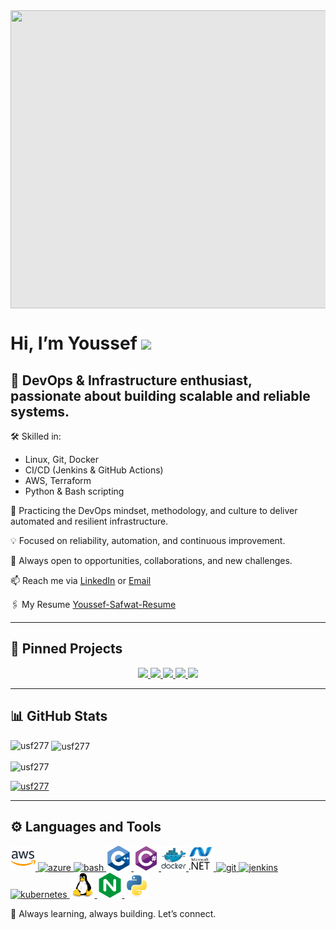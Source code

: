 <img style="display: block;-webkit-user-select: none;margin: auto;cursor: zoom-in;background-color: hsl(0, 0%, 90%);" src="https://camo.githubusercontent.com/4c3fd71b359cd5dfadc21247cde8f16ecbe5d41db8ac79ef28e3091ab02a8bef/68747470733a2f2f6d69722d73332d63646e2d63662e626568616e63652e6e65742f70726f6a6563745f6d6f64756c65732f6d61785f313230302f3831626234623136353638343031392e363430623630333864313333652e676966" width="848" height="477">

# Hi, I’m Youssef <img src="https://user-images.githubusercontent.com/74038190/214644152-52f47eb3-5e31-4f47-8758-05c9468d5596.gif" width="50px"/>

## 🚀 DevOps & Infrastructure enthusiast, passionate about building scalable and reliable systems.

🛠️ Skilled in:
- Linux, Git, Docker
- CI/CD (Jenkins & GitHub Actions)
- AWS, Terraform
- Python & Bash scripting

🧠 Practicing the DevOps mindset, methodology, and culture to deliver automated and resilient infrastructure.

💡 Focused on reliability, automation, and continuous improvement.

🎯 Always open to opportunities, collaborations, and new challenges.

📫 Reach me via [LinkedIn](https://www.linkedin.com/in/youssef-safwat-518429231/) or [Email](mailto:youssefsafwat77@gmail.com)

🖇️ My Resume [Youssef-Safwat-Resume](https://drive.google.com/file/d/1pcgdu6Q2tJ_d6OBfCdwBbBvxs0k1YyI6/view?usp=drive_link)

---

## 📌 Pinned Projects

<p align="center">
  <a href="https://github.com/Usf277/goshop-k8s-cicd">
    <img src="https://github-readme-stats.vercel.app/api/pin/?username=Usf277&repo=goshop-k8s-cicd&theme=tokyonight" />
  </a>
  <a href="https://github.com/Usf277/flask-ci-cd-demo">
    <img src="https://github-readme-stats.vercel.app/api/pin/?username=Usf277&repo=flask-ci-cd-demo&theme=tokyonight" />
  </a>
  <a href="https://github.com/Usf277/docker-node-mongo-app">
    <img src="https://github-readme-stats.vercel.app/api/pin/?username=Usf277&repo=docker-node-mongo-app&theme=tokyonight" />
  </a>
  <a href="https://github.com/Usf277/DevOps-Whiteboards">
    <img src="https://github-readme-stats.vercel.app/api/pin/?username=Usf277&repo=DevOps-Whiteboards&cache_bust=1&theme=tokyonight" />
  </a>
  <a href="https://github.com/Usf277/audio-recog">
    <img src="https://github-readme-stats.vercel.app/api/pin/?username=Usf277&repo=audio-recog&theme=tokyonight" />
  </a>
</p>

---

## 📊 GitHub Stats

<p><img align="left" src="https://github-readme-stats.vercel.app/api/top-langs?username=usf277&show_icons=true&theme=tokyonight&locale=en&layout=compact" alt="usf277" /></p>

<p>&nbsp;<img align="center" src="https://github-readme-stats.vercel.app/api?username=usf277&show_icons=true&theme=tokyonight&locale=en&rank_icon=github" alt="usf277" /></p>

<p><img align="center" src="https://github-readme-streak-stats.herokuapp.com/?user=usf277&theme=dark" alt="usf277" /></p>

<p align="left"> <a href="https://github.com/ryo-ma/github-profile-trophy"><img src="https://github-profile-trophy.vercel.app/?username=usf277" alt="usf277" /></a> </p>

---

## ⚙️ Languages and Tools
<p align="left"> <a href="https://aws.amazon.com" target="_blank" rel="noreferrer"> <img src="https://raw.githubusercontent.com/devicons/devicon/master/icons/amazonwebservices/amazonwebservices-original-wordmark.svg" alt="aws" width="40" height="40"/> </a> <a href="https://azure.microsoft.com/en-in/" target="_blank" rel="noreferrer"> <img src="https://www.vectorlogo.zone/logos/microsoft_azure/microsoft_azure-icon.svg" alt="azure" width="40" height="40"/> </a> <a href="https://www.gnu.org/software/bash/" target="_blank" rel="noreferrer"> <img src="https://www.vectorlogo.zone/logos/gnu_bash/gnu_bash-icon.svg" alt="bash" width="40" height="40"/> </a> <a href="https://www.w3schools.com/cpp/" target="_blank" rel="noreferrer"> <img src="https://raw.githubusercontent.com/devicons/devicon/master/icons/cplusplus/cplusplus-original.svg" alt="cplusplus" width="40" height="40"/> </a> <a href="https://www.w3schools.com/cs/" target="_blank" rel="noreferrer"> <img src="https://raw.githubusercontent.com/devicons/devicon/master/icons/csharp/csharp-original.svg" alt="csharp" width="40" height="40"/> </a> <a href="https://www.docker.com/" target="_blank" rel="noreferrer"> <img src="https://raw.githubusercontent.com/devicons/devicon/master/icons/docker/docker-original-wordmark.svg" alt="docker" width="40" height="40"/> </a> <a href="https://dotnet.microsoft.com/" target="_blank" rel="noreferrer"> <img src="https://raw.githubusercontent.com/devicons/devicon/master/icons/dot-net/dot-net-original-wordmark.svg" alt="dotnet" width="40" height="40"/> </a> <a href="https://git-scm.com/" target="_blank" rel="noreferrer"> <img src="https://www.vectorlogo.zone/logos/git-scm/git-scm-icon.svg" alt="git" width="40" height="40"/> </a> <a href="https://www.jenkins.io" target="_blank" rel="noreferrer"> <img src="https://www.vectorlogo.zone/logos/jenkins/jenkins-icon.svg" alt="jenkins" width="40" height="40"/> </a> <a href="https://kubernetes.io" target="_blank" rel="noreferrer"> <img src="https://www.vectorlogo.zone/logos/kubernetes/kubernetes-icon.svg" alt="kubernetes" width="40" height="40"/> </a> <a href="https://www.linux.org/" target="_blank" rel="noreferrer"> <img src="https://raw.githubusercontent.com/devicons/devicon/master/icons/linux/linux-original.svg" alt="linux" width="40" height="40"/> </a> <a href="https://www.nginx.com" target="_blank" rel="noreferrer"> <img src="https://raw.githubusercontent.com/devicons/devicon/master/icons/nginx/nginx-original.svg" alt="nginx" width="40" height="40"/> </a> <a href="https://www.python.org" target="_blank" rel="noreferrer"> <img src="https://raw.githubusercontent.com/devicons/devicon/master/icons/python/python-original.svg" alt="python" width="40" height="40"/> </a> </p>

🧭 Always learning, always building. Let’s connect.
